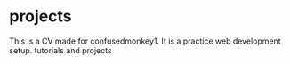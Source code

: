 # projects
This is a CV made for confusedmonkey1. It is a practice web development setup.
tutorials and projects
